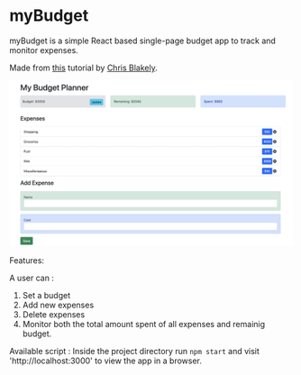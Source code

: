 # myBudget

myBudget is a simple React based single-page budget app to track and monitor expenses. 

Made from [this](https://www.youtube.com/watch?v=aeYxBd1it7I) tutorial by [Chris Blakely](https://www.youtube.com/channel/UC-Zcse8tC53G34Uo4kzLeAg). 

!['myBudget'](https://github.com/akshathakulkarni/React_budget_app/blob/main/docs/myBudget.png?raw=true)

Features: 

A user can : 
1. Set a budget
2. Add new expenses
3. Delete expenses
4. Monitor both the total amount spent of all expenses and remainig budget. 

Available script :
Inside the project directory run `npm start` and visit 'http://localhost:3000' to view the app in a browser.

